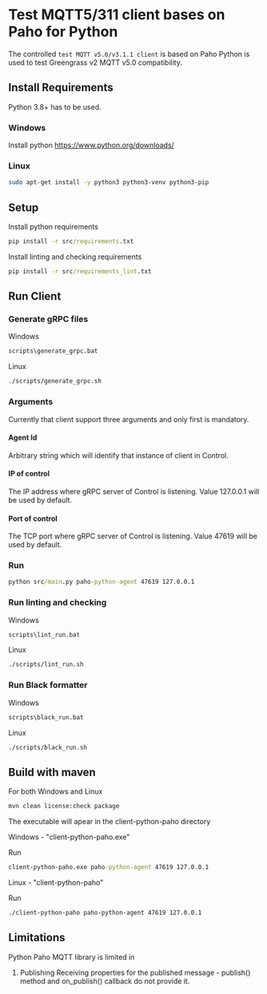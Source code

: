 # Test MQTT5/311 client bases on Paho for Python

The controlled `test MQTT v5.0/v3.1.1 client` is based on Paho Python is used to test Greengrass v2 MQTT v5.0 compatibility.

## Install Requirements

Python 3.8+ has to be used.

### Windows

Install python https://www.python.org/downloads/

### Linux

```sh
sudo apt-get install -y python3 python3-venv python3-pip
```

## Setup

Install python requirements

```cmd
pip install -r src/requirements.txt
```

Install linting and checking requirements

```cmd
pip install -r src/requirements_lint.txt
```

## Run Client

### Generate gRPC files

Windows

```cmd
scripts\generate_grpc.bat
```

Linux

```sh
./scripts/generate_grpc.sh
```

### Arguments
Currently that client support three arguments and only first is mandatory.

#### Agent Id
Arbitrary string which will identify that instance of client in Control.

#### IP of control
The IP address where gRPC server of Control is listening.
Value 127.0.0.1 will be used by default.

#### Port of control
The TCP port where gRPC server of Control is listening.
Value 47619 will be used by default.

### Run

```cmd
python src/main.py paho-python-agent 47619 127.0.0.1
```

### Run linting and checking

Windows

```cmd
scripts\lint_run.bat
```

Linux

```sh
./scripts/lint_run.sh
```

### Run Black formatter

Windows

```cmd
scripts\black_run.bat
```

Linux

```sh
./scripts/black_run.sh
```

## Build with maven

For both Windows and Linux

```sh
mvn clean license:check package
```
The executable will apear in the client-python-paho directory

Windows - "client-python-paho.exe"

Run

```cmd
client-python-paho.exe paho-python-agent 47619 127.0.0.1
```

Linux - "client-python-paho"

Run

```sh
./client-python-paho paho-python-agent 47619 127.0.0.1
```

## Limitations

Python Paho MQTT library is limited in

1. Publishing
Receiving properties for the published message - publish() method and on_publish() callback do not provide it.

